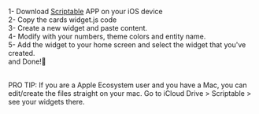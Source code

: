 1- Download <a href="https://apps.apple.com/es/app/scriptable/id1405459188">Scriptable</a> APP on your iOS device <br>
2- Copy the cards widget.js code  <br>
3- Create a new widget and paste content.  <br>
4- Modify with your numbers, theme colors and entity name. <br>
5- Add the widget to your home screen and select the widget that you've created.<br>
and Done!🤩 <br><br>

PRO TIP: If you are a Apple Ecosystem user and you have a Mac, you can edit/create the files straight on your mac. Go to iCloud Drive > Scriptable > see your widgets there.
